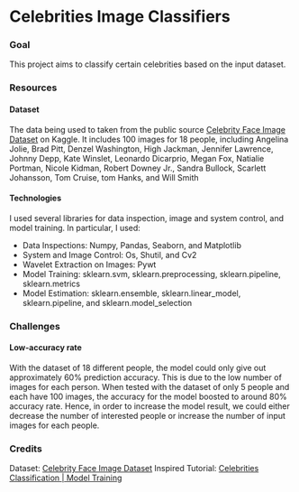 # Celebrities Image Classifiers

### Goal
This project aims to classify certain celebrities based on the input dataset. 

### Resources
#### Dataset
The data being used to taken from the public source [Celebrity Face Image Dataset](https://www.kaggle.com/datasets/vishesh1412/celebrity-face-image-dataset) on Kaggle. It includes 100 images for 18 people, including Angelina Jolie, Brad Pitt, Denzel Washington, High Jackman, Jennifer Lawrence, Johnny Depp, Kate Winslet, Leonardo Dicarprio, Megan Fox, Natialie Portman, Nicole Kidman, Robert Downey Jr., Sandra Bullock, Scarlett Johansson, Tom Cruise, tom Hanks, and Will Smith

#### Technologies
I used several libraries for data inspection, image and system control, and model training. In particular, I used:
* Data Inspections: Numpy, Pandas, Seaborn, and Matplotlib
* System and Image Control: Os, Shutil, and Cv2
* Wavelet Extraction on Images: Pywt
* Model Training: sklearn.svm, sklearn.preprocessing, sklearn.pipeline, sklearn.metrics
* Model Estimation: sklearn.ensemble, sklearn.linear_model, sklearn.pipeline, and sklearn.model_selection

### Challenges
#### Low-accuracy rate
With the dataset of 18 different people, the model could only give out approximately 60% prediction accuracy. This is due to the low number of images for each person. When tested with the dataset of only 5 people and each have 100 images, the accuracy for the model boosted to around 80% accuracy rate. Hence, in order to increase the model result, we could either decrease the number of interested people or increase the number of input images for each people. 

### Credits
Dataset: [Celebrity Face Image Dataset](https://www.kaggle.com/datasets/vishesh1412/celebrity-face-image-dataset)
Inspired Tutorial: [Celebrities Classification | Model Training](https://www.youtube.com/watch?v=5Uc_m9CRWro)

